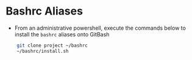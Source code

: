 # Bashrc Aliases
* From an administrative powershell, execute the commands below to install the `bashrc` aliases onto GitBash

```bash
    git clone project ~/bashrc
    ~/bashrc/install.sh
```
